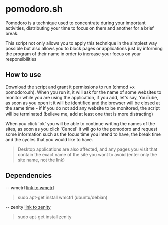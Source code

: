 # pomodoro.sh
Pomodoro is a technique used to concentrate during your important activities, distributing your time to focus on them and another for a brief break.

This script not only allows you to apply this technique in the simplest way possible but also allows you to block pages or applications just by informing the program of their name in order to increase your focus on your responsibilities

## How to use
Download the script and grant it permissions to run (chmod +x pomodoro.sh). When you run it, it will ask for the name of some websites to monitor while you are using the application, if you add, let's say, YouTube, as soon as you open it it will be identified and the browser will be closed at the same time - if If you do not add any website to be monitored, the script will be terminated (believe me, add at least one that is more distracting)

 When you click 'ok' you will be able to continue writing the names of the sites, as soon as you click 'Cancel' it will go to the pomodoro and request some information such as the focus time you intend to have, the break time and the cycles that you would like to have.

> Desktop applications are also affected, and any pages you visit that contain the exact name of the site you want to avoid (enter only the site name, not the link)
## Dependencies
-- wmctrl [link to wmctrl](https://linux.die.net/man/1/wmctrl)  
> sudo apt-get install wmctrl (ubuntu/debian)

-- zenity [link to zenity](https://help.gnome.org/users/zenity/stable/)
> sudo apt-get install zenity
